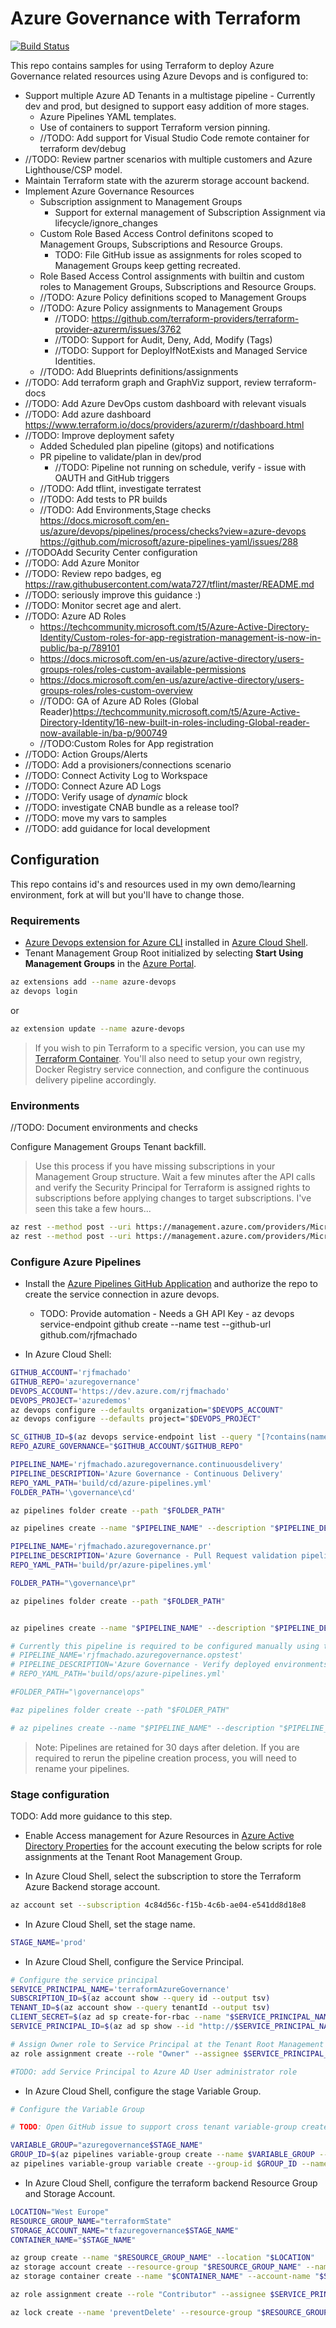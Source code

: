 # Azure Governance with Terraform

[![Build Status](https://dev.azure.com/rjfmachado/azuredemos/_apis/build/status/rjfmachado.azuregovernance.ci?branchName=master)](https://dev.azure.com/rjfmachado/azuredemos/_build/latest?definitionId=32&branchName=master)

This repo contains samples for using Terraform to deploy Azure Governance related resources using Azure Devops and is configured to:

- Support multiple Azure AD Tenants in a multistage pipeline - Currently dev and prod, but designed to support easy addition of more stages.
  - Azure Pipelines YAML templates.
  - Use of containers to support Terraform version pinning.
  - //TODO: Add support for Visual Studio Code remote container for terraform dev/debug
- //TODO: Review partner scenarios with multiple customers and Azure Lighthouse/CSP model.
- Maintain Terraform state with the azurerm storage account backend.
- Implement Azure Governance Resources
  - Subscription assignment to Management Groups
    - Support for external management of Subscription Assignment via lifecycle/ignore_changes
  - Custom Role Based Access Control definitons scoped to Management Groups, Subscriptions and Resource Groups.
    - TODO: File GitHub issue as assignments for roles scoped to Management Groups keep getting recreated.
  - Role Based Access Control assignments with builtin and custom roles to Management Groups, Subscriptions and Resource Groups.
  - //TODO: Azure Policy definitions scoped to Management Groups
  - //TODO: Azure Policy assignments to Management Groups
    - //TODO: <https://github.com/terraform-providers/terraform-provider-azurerm/issues/3762>
    - //TODO: Support for Audit, Deny, Add, Modify (Tags)
    - //TODO: Support for DeployIfNotExists and Managed Service Identities.
  - //TODO: Add Blueprints definitions/assignments
- //TODO: Add terraform graph and GraphViz support, review terraform-docs
- //TODO: Add Azure DevOps custom dashboard with relevant visuals
- //TODO: Add azure dashboard <https://www.terraform.io/docs/providers/azurerm/r/dashboard.html>
- //TODO: Improve deployment safety
  - Added Scheduled plan pipeline (gitops) and notifications
  - PR pipeline to validate/plan in dev/prod
    - //TODO: Pipeline not running on schedule, verify - issue with OAUTH and GitHub triggers
  - //TODO: Add tflint, investigate terratest
  - //TODO: Add tests to PR builds
  - //TODO: Add Environments,Stage checks <https://docs.microsoft.com/en-us/azure/devops/pipelines/process/checks?view=azure-devops>
    <https://github.com/microsoft/azure-pipelines-yaml/issues/288>
- //TODOAdd Security Center configuration
- //TODO: Add Azure Monitor
- //TODO: Review repo badges, eg <https://raw.githubusercontent.com/wata727/tflint/master/README.md>
- //TODO: seriously improve this guidance :)
- //TODO: Monitor secret age and alert.
- //TODO: Azure AD Roles
  - <https://techcommunity.microsoft.com/t5/Azure-Active-Directory-Identity/Custom-roles-for-app-registration-management-is-now-in-public/ba-p/789101>
  - <https://docs.microsoft.com/en-us/azure/active-directory/users-groups-roles/roles-custom-available-permissions>
  - <https://docs.microsoft.com/en-us/azure/active-directory/users-groups-roles/roles-custom-overview>
  - //TODO: GA of Azure AD Roles (Global Reader)<https://techcommunity.microsoft.com/t5/Azure-Active-Directory-Identity/16-new-built-in-roles-including-Global-reader-now-available-in/ba-p/900749>
  - //TODO:Custom Roles for App registration
- //TODO: Action Groups/Alerts
- //TODO: Add a provisioners/connections scenario
- //TODO: Connect Activity Log to Workspace
- //TODO: Connect Azure AD Logs
- //TODO: Verify usage of *dynamic* block
- //TODO: investigate CNAB bundle as a release tool?
- //TODO: move my vars to samples
- //TODO: add guidance for local development


## Configuration

This repo contains id's and resources used in my own demo/learning environment, fork at will but you'll have to change those.

### Requirements

- [Azure Devops extension for Azure CLI](https://github.com/Azure/azure-devops-cli-extension) installed in [Azure Cloud Shell](https://shell.azure.com/).
- Tenant Management Group Root initialized by selecting **Start Using Management Groups** in the [Azure Portal](https://portal.azure.com/#blade/Microsoft_Azure_ManagementGroups/HierarchyBlade).

```bash
az extensions add --name azure-devops
az devops login
```

or

```bash
az extension update --name azure-devops
```

> If you wish to pin Terraform to a specific version, you can use my [Terraform Container](https://github.com/rjfmachado/containers/tree/master/src/terraform). You'll also need to setup your own registry, Docker Registry service connection, and configure the continuous delivery pipeline accordingly.

### Environments

//TODO: Document environments and checks

Configure Management Groups Tenant backfill.

>Use this process if you have missing subscriptions in your Management Group structure. Wait a few minutes after the API calls and verify the Security Principal for Terraform is assigned rights to subscriptions before applying changes to target subscriptions. I've seen this take a few hours...

```bash
az rest --method post --uri https://management.azure.com/providers/Microsoft.Management/startTenantBackfill?api-version=2018-03-01-preview
az rest --method post --uri https://management.azure.com/providers/Microsoft.Management/tenantBackfillStatus?api-version=2018-03-01-preview
```

### Configure Azure Pipelines

- Install the [Azure Pipelines GitHub Application](https://github.com/apps/azure-pipelines) and authorize the repo to create the service connection in azure devops.
  - TODO: Provide automation - Needs a GH API Key - az devops service-endpoint github create --name test --github-url github.com/rjfmachado

- In Azure Cloud Shell:

```bash
GITHUB_ACCOUNT='rjfmachado'
GITHUB_REPO='azuregovernance'
DEVOPS_ACCOUNT='https://dev.azure.com/rjfmachado'
DEVOPS_PROJECT='azuredemos'
az devops configure --defaults organization="$DEVOPS_ACCOUNT"
az devops configure --defaults project="$DEVOPS_PROJECT"

SC_GITHUB_ID=$(az devops service-endpoint list --query "[?contains(name, '$GITHUB_ACCOUNT')].id" --output tsv)
REPO_AZURE_GOVERNANCE="$GITHUB_ACCOUNT/$GITHUB_REPO"
```

```bash
PIPELINE_NAME='rjfmachado.azuregovernance.continuousdelivery'
PIPELINE_DESCRIPTION='Azure Governance - Continuous Delivery'
REPO_YAML_PATH='build/cd/azure-pipelines.yml'
FOLDER_PATH='\governance\cd'

az pipelines folder create --path "$FOLDER_PATH"

az pipelines create --name "$PIPELINE_NAME" --description "$PIPELINE_DESCRIPTION" --repository "$REPO_AZURE_GOVERNANCE" --repository-type github --branch master --service-connection "$SC_GITHUB_ID" --yml-path "$REPO_YAML_PATH" --folder-path "$FOLDER_PATH" --skip-first-run
```

```bash
PIPELINE_NAME='rjfmachado.azuregovernance.pr'
PIPELINE_DESCRIPTION='Azure Governance - Pull Request validation pipeline.'
REPO_YAML_PATH='build/pr/azure-pipelines.yml'

FOLDER_PATH="\governance\pr"

az pipelines folder create --path "$FOLDER_PATH"


az pipelines create --name "$PIPELINE_NAME" --description "$PIPELINE_DESCRIPTION" --repository "$REPO_AZURE_GOVERNANCE" --repository-type github --branch master --service-connection "$SC_GITHUB_ID" --yml-path "$REPO_YAML_PATH" --folder-path "$FOLDER_PATH" --skip-first-run
```

```bash
# Currently this pipeline is required to be configured manually using the azure devops app, as the oauth method does not carry the event notifications for schedules.
# PIPELINE_NAME='rjfmachado.azuregovernance.opstest'
# PIPELINE_DESCRIPTION='Azure Governance - Verify deployed environments against expected configuration - Every day at midnight.'
# REPO_YAML_PATH='build/ops/azure-pipelines.yml'

#FOLDER_PATH="\governance\ops"

#az pipelines folder create --path "$FOLDER_PATH"

# az pipelines create --name "$PIPELINE_NAME" --description "$PIPELINE_DESCRIPTION" --repository "$REPO_AZURE_GOVERNANCE" --repository-type github --branch master --service-connection "$SC_GITHUB_ID" --yml-path "$REPO_YAML_PATH" --folder-path "$FOLDER_PATH" --skip-first-run
```

> Note: Pipelines are retained for 30 days after deletion. If you are required to rerun the pipeline creation process, you will need to rename your pipelines.

### Stage configuration

TODO: Add more guidance to this step.

- Enable Access management for Azure Resources in [Azure Active Directory Properties](https://portal.azure.com/#blade/Microsoft_AAD_IAM/ActiveDirectoryMenuBlade/Properties) for the account executing the below scripts for role assignments at the Tenant Root Management Group.

- In Azure Cloud Shell, select the subscription to store the Terraform Azure Backend storage account.

```bash
az account set --subscription 4c84d56c-f15b-4c6b-ae04-e541dd8d18e8
```

- In Azure Cloud Shell, set the stage name.

```bash
STAGE_NAME='prod'
```

- In Azure Cloud Shell, configure the Service Principal.

```bash
# Configure the service principal
SERVICE_PRINCIPAL_NAME='terraformAzureGovernance'
SUBSCRIPTION_ID=$(az account show --query id --output tsv)
TENANT_ID=$(az account show --query tenantId --output tsv)
CLIENT_SECRET=$(az ad sp create-for-rbac --name "$SERVICE_PRINCIPAL_NAME" --skip-assignment --years 1 --query password --output tsv)
SERVICE_PRINCIPAL_ID=$(az ad sp show --id "http://$SERVICE_PRINCIPAL_NAME" --query appId --output tsv)

# Assign Owner role to Service Principal at the Tenant Root Management Group
az role assignment create --role "Owner" --assignee $SERVICE_PRINCIPAL_ID --scope "/providers/Microsoft.Management/managementGroups/$TENANT_ID"

#TODO: add Service Principal to Azure AD User administrator role
```

- In Azure Cloud Shell, configure the stage Variable Group.

```bash
# Configure the Variable Group

# TODO: Open GitHub issue to support cross tenant variable-group create with PAT auth. use az login to the tenant connected to Azure DevOps as a workaround.

VARIABLE_GROUP="azuregovernance$STAGE_NAME"
GROUP_ID=$(az pipelines variable-group create --name $VARIABLE_GROUP --authorize false --variables ARM_CLIENT_ID=$SERVICE_PRINCIPAL_ID ARM_SUBSCRIPTION_ID=$SUBSCRIPTION_ID ARM_TENANT_ID=$TENANT_ID --query id --output tsv)
az pipelines variable-group variable create --group-id $GROUP_ID --name ARM_CLIENT_SECRET --value $CLIENT_SECRET --secret true
```

- In Azure Cloud Shell, configure the terraform backend Resource Group and Storage Account.

```bash
LOCATION="West Europe"
RESOURCE_GROUP_NAME="terraformState"
STORAGE_ACCOUNT_NAME="tfazuregovernance$STAGE_NAME"
CONTAINER_NAME="$STAGE_NAME"

az group create --name "$RESOURCE_GROUP_NAME" --location "$LOCATION"
az storage account create --resource-group "$RESOURCE_GROUP_NAME" --name "$STORAGE_ACCOUNT_NAME" --sku Standard_LRS --encryption-services blob --https-only --kind StorageV2
az storage container create --name "$CONTAINER_NAME" --account-name "$STORAGE_ACCOUNT_NAME"

az role assignment create --role "Contributor" --assignee $SERVICE_PRINCIPAL_ID --resource-group "$RESOURCE_GROUP_NAME"

az lock create --name 'preventDelete' --resource-group "$RESOURCE_GROUP_NAME" --lock-type CanNotDelete

```
